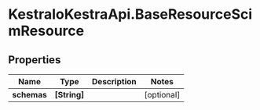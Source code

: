 # KestraIoKestraApi.BaseResourceScimResource

## Properties

Name | Type | Description | Notes
------------ | ------------- | ------------- | -------------
**schemas** | **[String]** |  | [optional] 


